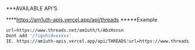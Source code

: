 ***AVAILABLE API'S

****https://am1uth-apis.vercel.app/api/threads
*****Example
```sh
url=https://www.threads.net/am1uth/t/AbzHsnsn
Dont add '/?igshid=xxxxx'
IE. https://am1uth-apis.vercel.app/api/THREADS?url=https://www.threads.net/am1uth/t/AbzHsnsn
```
